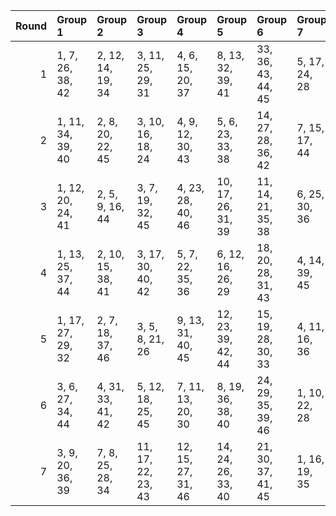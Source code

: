 |   Round | Group 1           | Group 2           | Group 3            | Group 4            | Group 5            | Group 6            | Group 7       | Group 8        | Group 9        | Group 10       |
|--------:|:------------------|:------------------|:-------------------|:-------------------|:-------------------|:-------------------|:--------------|:---------------|:---------------|:---------------|
|       1 | 1, 7, 26, 38, 42  | 2, 12, 14, 19, 34 | 3, 11, 25, 29, 31  | 4, 6, 15, 20, 37   | 8, 13, 32, 39, 41  | 33, 36, 43, 44, 45 | 5, 17, 24, 28 | 9, 18, 23, 35  | 10, 21, 27, 40 | 16, 22, 30, 46 |
|       2 | 1, 11, 34, 39, 40 | 2, 8, 20, 22, 45  | 3, 10, 16, 18, 24  | 4, 9, 12, 30, 43   | 5, 6, 23, 33, 38   | 14, 27, 28, 36, 42 | 7, 15, 17, 44 | 13, 19, 21, 29 | 25, 26, 41, 46 | 31, 32, 35, 37 |
|       3 | 1, 12, 20, 24, 41 | 2, 5, 9, 16, 44   | 3, 7, 19, 32, 45   | 4, 23, 28, 40, 46  | 10, 17, 26, 31, 39 | 11, 14, 21, 35, 38 | 6, 25, 30, 36 | 8, 29, 37, 43  | 13, 22, 27, 33 | 15, 18, 34, 42 |
|       4 | 1, 13, 25, 37, 44 | 2, 10, 15, 38, 41 | 3, 17, 30, 40, 42  | 5, 7, 22, 35, 36   | 6, 12, 16, 26, 29  | 18, 20, 28, 31, 43 | 4, 14, 39, 45 | 8, 23, 24, 27  | 9, 11, 19, 46  | 21, 32, 33, 34 |
|       5 | 1, 17, 27, 29, 32 | 2, 7, 18, 37, 46  | 3, 5, 8, 21, 26    | 9, 13, 31, 40, 45  | 12, 23, 39, 42, 44 | 15, 19, 28, 30, 33 | 4, 11, 16, 36 | 6, 35, 41, 43  | 10, 14, 20, 25 | 22, 24, 34, 38 |
|       6 | 3, 6, 27, 34, 44  | 4, 31, 33, 41, 42 | 5, 12, 18, 25, 45  | 7, 11, 13, 20, 30  | 8, 19, 36, 38, 40  | 24, 29, 35, 39, 46 | 1, 10, 22, 28 | 2, 23, 26, 32  | 9, 14, 17, 37  | 15, 16, 21, 43 |
|       7 | 3, 9, 20, 36, 39  | 7, 8, 25, 28, 34  | 11, 17, 22, 23, 43 | 12, 15, 27, 31, 46 | 14, 24, 26, 33, 40 | 21, 30, 37, 41, 45 | 1, 16, 19, 35 | 2, 6, 13, 42   | 4, 5, 10, 32   | 18, 29, 38, 44 |